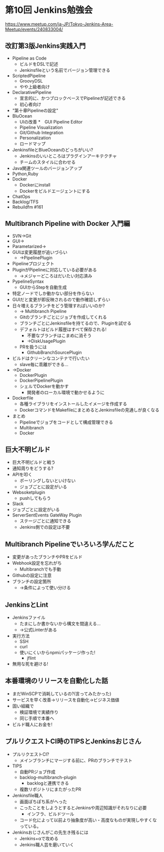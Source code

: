 # 第10回 Jenkins勉強会

https://www.meetup.com/ja-JP/Tokyo-Jenkins-Area-Meetup/events/240833004/

## 改訂第3版Jenkins実践入門

* Pipeline as Code
  * ビルドをDSLで記述
  * Jenkinsfileという名前でバージョン管理できる
* ScriptedPipeline
  * GroovyDSL
  * やや上級者向け
* DeclarativePipeline
  * 宣言的に、かつブロックベースでPipelineが記述できる
  * 初心者向け
* "第十章Pipelineの設定"
* BluOcean
  * UIの改善
  *　GUI Pipeline Editor
  * Pipeline Visualization
  * Git/Github Integration
  * Personalization
  * ロードマップ
* JenkinsfileとBlueOceanのどっちがいい?
  * Jenkinsのいいところはプラグインアーキテクチャ
  * チームのスタイルに合わせる
* Java関連ツールのバージョンアップ
* Python,Ruby
* Docker
  * Dockerにinstall
  * Dockerをビルドエージェントにする
* ChatOps
* Backlog/TFS
* Rebuildfm #161

## Multibranch Pipeline with Docker 入門編

* SVN→Git
* GUI→
* Parametarized→
* GUIは変更履歴が追いづらい
  * →PipelinePlugin
* Pipelineプロジェクト
* PluginがPipelineに対応している必要がある
  * →メジャーどころはだいたい対応済み
* PypelineSyntax
  * GUIからStepを自動生成
* 特定ノードでしか動かない部分を作らない
* GUIだと変更が即反映されるので動作確認しずらい
* 日々増えるブランチをどう管理すればいいのか?
  * → Multibranch Pipeline
  * Gitのブランチごとにジョブを作成してくれる
  * ブランチごとにJenkinsfileを持てるので、Pluginを試せる
  * デフォルトはビルド履歴はすべて保存される!
	* 不要なブランチはこまめに消そう
	* →DiskUsagePlugin
  * PRを扱うには
	* GithubBranchSourcePlugin
* ビルドはクリーンなコンテナで行いたい
  * slave毎に乖離ができる…
* →Docker
  * DockerPlugin
  * DockerPipelinePlugin
  * シェルでDockerを動かす
	* 開発者のローカル環境で動かせるように
* Dockerfile
  * 各種ライブラリをインストールしたイメージを作成する
  * DockerコマンドをMakefileにまとめるとJenkinsfileの見通しが良くなる
* まとめ
  * Pipelineでジョブをコードとして構成管理できる
  * Multibranch
  * Docker

## 巨大不明ビルド

* 巨大不明ビルドと戦う
* 通知周りをどうする?
* APIを叩く
  * ポーリングしないといけない
  * ジョブごとに設定がいる
* Websoketplugin
  * pushしてもらう
* Slack
* ジョブごとに設定がいる
* ServerSentEvents GateWay Plugin
  * ステージごとに通知できる
  * Jenkins側での設定は不要
  
## Multibranch Pipelineでいろいろ学んだこと

* 変更があったブランチやPRをビルド
* Webhook設定を忘れがち
  * Multibranchでも手動
* Githubの設定に注意
* ブランチの設定箇所
  * →条件によって使い分ける

## JenkinsとLint

* Jenkinsファイル
  * たまにしか書かないから構文を間違える…
  * →公式Linterがある
* 実行方法
  * SSH
  * curl
  * 使いにくいからnpmiパッケージ作った!
	* jflint
* 無用な死を避ける!

## 本番環境のリリースを自動化した話

* まだWinSCPで消耗しているの?(言ってみたかった)
* サービスを早く改善→リリースを自動化→ビジネス価値
* 固い組織で
  * 検証環境で実績作り
  * 同じ手順で本番へ
* ビルド職人にお金を!

## プルリクエストCI時のTIPSとJenkinsおじさん

* プルリクエストCI?
  * メインブランチにマージする前に、PRのブランチでテスト
* TIPS
  * 自動PRジョブ作成
  * backlog-multibranch-plugin
	* backlogと連携できる
  * 複数リポジトリにまたがったPR
* Jenkinsfile職人
  * 画面ぽちぽち系がへった
  * こったことをしようとするとJenkinsや周辺知識がそれなりに必要
	* インフラ、ビルドツール
  * コード化によって以前より抽象度が高い・高度なものが実現しやすくなっている。
* Jenkinsおじさんがこの先生き残るには
  * Jenkins+αで攻める
  * Jenkins職人芸を磨いていく
  
